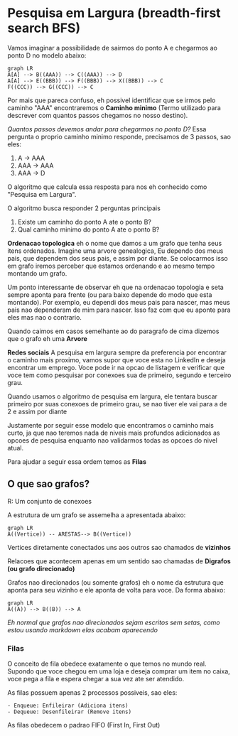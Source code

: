 # Pesquisa em Largura (breadth-first search BFS)

Vamos imaginar a possibilidade de sairmos do ponto A e chegarmos ao ponto D no modelo abaixo:

```mermaid
graph LR
A[A] --> B((AAA)) --> C((AAA)) --> D
A[A] --> E((BBB)) --> F((BBB)) --> X((BBB)) --> C
F((CCC)) --> G((CCC)) --> C
```

Por mais que pareca confuso, eh possivel identificar que se irmos pelo caminho "AAA" encontraremos o **Caminho minimo** (Termo utilizado para descrever com quantos passos chegamos no nosso destino).

*Quantos passos devemos andar para chegarmos no ponto D?*
Essa pergunta o proprio caminho minimo responde, precisamos de 3 passos, sao eles:

1. A -> AAA
2. AAA -> AAA
3. AAA -> D

O algoritmo que calcula essa resposta para nos eh conhecido como "Pesquisa em Largura".

O algoritmo busca responder 2 perguntas principais

1. Existe um caminho do ponto A ate o ponto B?
2. Qual caminho minimo do ponto A ate o ponto B?

**Ordenacao topologica** eh o nome que damos a um grafo que tenha seus itens ordenados. Imagine uma arvore genealogica, Eu dependo dos meus pais, que dependem dos seus pais, e assim por diante. Se colocarmos isso em grafo iremos perceber que estamos ordenando e ao mesmo tempo montando um grafo.

Um ponto interessante de observar eh que na ordenacao topologia e seta sempre aponta para frente (ou para baixo depende do modo que esta montando). Por exemplo, eu dependi dos meus pais para nascer, mas meus pais nao dependeram de mim para nascer. Isso faz com que eu aponte para eles mas nao o contrario.

Quando caimos em casos semelhante ao do paragrafo de cima dizemos que o grafo eh uma **Arvore**

**Redes sociais**
A pesquisa em largura sempre da preferencia por encontrar o caminho mais proximo, vamos supor que voce esta no LinkedIn e deseja encontrar um emprego. Voce pode ir na opcao de listagem e verificar que voce tem como pesquisar por conexoes sua de primeiro, segundo e terceiro grau.

Quando usamos o algoritmo de pesquisa em largura, ele tentara buscar primeiro por suas conexoes de primeiro grau, se nao tiver ele vai para a de 2 e assim por diante

Justamente por seguir esse modelo que encontramos o caminho mais curto, ja que nao teremos nada de niveis mais profundos adicionados as opcoes de pesquisa enquanto nao validarmos todas as opcoes do nivel atual.

Para ajudar a seguir essa ordem temos as **Filas**

## O que sao grafos?
R: Um conjunto de conexoes

A estrutura de um grafo se assemelha a apresentada abaixo:

```mermaid
graph LR
A((Vertice)) -- ARESTAS--> B((Vertice)) 
```

Vertices diretamente conectados uns aos outros sao chamados de **vizinhos**

Relacoes que acontecem apenas em um sentido sao chamadas de **Digrafos (ou grafo direcionado)**

Grafos nao direcionados (ou somente grafos) eh o nome da estrutura que aponta para seu vizinho e ele aponta de volta para voce. Da forma abaixo:

```mermaid
graph LR
A((A)) --> B((B)) --> A 
```

*Eh normal que grafos nao direcionados sejam escritos sem setas, como estou usando markdown elas acabam aparecendo*

### Filas
O conceito de fila obedece exatamente o que temos no mundo real. Supondo que voce chegou em uma loja e deseja comprar um item no caixa, voce pega a fila e espera chegar a sua vez ate ser atendido.

As filas possuem apenas 2 processos possiveis, sao eles:
    
    - Enqueue: Enfileirar (Adiciona itens)
    - Dequeue: Desenfileirar (Remove itens)
    
As filas obedecem o padrao FIFO (First In, First Out)